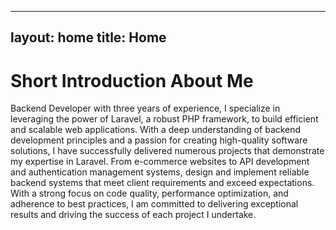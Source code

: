 <!-- ---
layout: home
title: Home
---

# About

Lorem ipsum dolor sit amet, consectetur adipisicing elit, sed do eiusmod tempor incididunt ut labore et dolore magna aliqua.

This is the home page. It can be used for a short introduction. [Click here](/cv) to see the full CV, and [here](/cv.pdf) to download a print version. The theme also ships with a blog: [click here](/posts) to scroll posts from the most recent. Finally, [click here](/404) to see a page that can't be found.

By default, the theme only contains these few pages in order to stay lean and flexible. However, it can be easily extended to accommodate more pages, [collections](https://jekyllrb.com/docs/collections/), [categories, and tags](https://jekyllrb.com/docs/posts/#tags-and-categories).

Ut enim ad minim veniam, quis nostrud exercitation ullamco laboris nisi ut aliquip ex ea commodo consequat. Duis aute irure dolor in reprehenderit in voluptate velit esse cillum dolore eu fugiat nulla pariatur. Excepteur sint occaecat cupidatat non proident, sunt in culpa qui officia deserunt mollit anim id est laborum.

Below is a list of blog posts included for illustrative purposes. Make sure to delete or modify them before deploying your website.

{% include archive.html %} -->

---
layout: home
title: Home
---

# Short Introduction About Me

Backend Developer with three years of experience, I specialize in leveraging the power of Laravel, a robust PHP framework, to build efficient and scalable web applications. With a deep understanding of backend development principles and a passion for creating high-quality software solutions, I have successfully delivered numerous projects that demonstrate my expertise in Laravel. From e-commerce websites to API development and authentication management systems, design and implement reliable backend systems that meet client requirements and exceed expectations. With a strong focus on code quality, performance optimization, and adherence to best practices, I am committed to delivering exceptional results and driving the success of each project I undertake.
